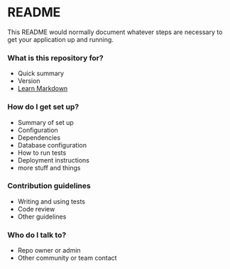 # README #

This README would normally document whatever steps are necessary to get your application up and running.

### What is this repository for? ###

* Quick summary
* Version
* [Learn Markdown](https://bitbucket.org/tutorials/markdowndemo)

### How do I get set up? ###

* Summary of set up
* Configuration
* Dependencies
* Database configuration
* How to run tests
* Deployment instructions
* more stuff and things

### Contribution guidelines ###

* Writing and using tests
* Code review
* Other guidelines

### Who do I talk to? ###

* Repo owner or admin
* Other community or team contact